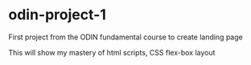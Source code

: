 # odin-project-1
First project from the ODIN fundamental course to create landing page

This will show my mastery of html scripts, CSS flex-box layout
